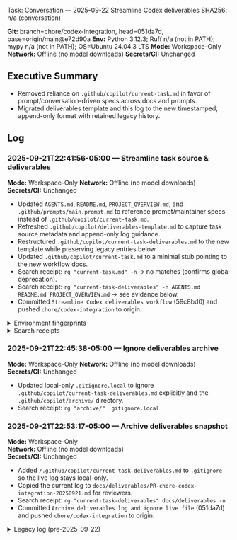 Task: Conversation — 2025-09-22 Streamline Codex deliverables
SHA256: n/a (conversation)

**Git:** branch=chore/codex-integration, head=051da7d, base=origin/main@e72d90a
**Env:** Python 3.12.3; Ruff n/a (not in PATH); mypy n/a (not in PATH); OS=Ubuntu 24.04.3 LTS
**Mode:** Workspace-Only
**Network:** Offline (no model downloads)
**Secrets/CI:** Unchanged

## Executive Summary
- Removed reliance on `.github/copilot/current-task.md` in favor of prompt/conversation-driven specs across docs and prompts.
- Migrated deliverables template and this log to the new timestamped, append-only format with retained legacy history.

## Log

### 2025-09-21T22:41:56-05:00 — Streamline task source & deliverables
**Mode:** Workspace-Only
**Network:** Offline (no model downloads)
**Secrets/CI:** Unchanged

- Updated `AGENTS.md`, `README.md`, `PROJECT_OVERVIEW.md`, and `.github/prompts/main.prompt.md` to reference prompt/maintainer specs instead of `.github/copilot/current-task.md`.
- Refreshed `.github/copilot/deliverables-template.md` to capture task source metadata and append-only log guidance.
- Restructured `.github/copilot/current-task-deliverables.md` to the new template while preserving legacy entries below.
- Updated `.github/copilot/current-task.md` to a minimal stub pointing to the new workflow docs.
- Search receipt: `rg "current-task.md" -n` → no matches (confirms global deprecation).
- Search receipt: `rg "current-task-deliverables" -n AGENTS.md README.md PROJECT_OVERVIEW.md` → see evidence below.
- Committed `Streamline Codex deliverables workflow` (59c8bd0) and pushed `chore/codex-integration` to origin.

<details><summary>Environment fingerprints</summary>

```text
python3 --version
Python 3.12.3

ruff --version
bash: line 1: ruff: command not found

mypy --version
bash: line 1: mypy: command not found

lsb_release -ds
Ubuntu 24.04.3 LTS
```

</details>

<details><summary>Search receipts</summary>

```text
rg "current-task.md" -n
# no matches

rg "current-task-deliverables" -n AGENTS.md README.md PROJECT_OVERVIEW.md
AGENTS.md:85:* Maintain exactly one local `.github/copilot/current-task-deliverables.md` (gitignored). This is the live working log for the active branch.
README.md:108:- **Deliverables**: Live log in `.github/copilot/current-task-deliverables.md` (local, untracked) with archived snapshots under `docs/deliverables/`
PROJECT_OVERVIEW.md:28:- ✅ Copilot/Codex agents integrated: prompts in `.github/prompts/` drive execution, live logs kept locally in `.github/copilot/current-task-deliverables.md` with archives under `docs/deliverables/`.
PROJECT_OVERVIEW.md:60:  - Deliverables are logged locally in `.github/copilot/current-task-deliverables.md` and archived to `docs/deliverables/` when shared.

```

</details>

### 2025-09-21T22:45:38-05:00 — Ignore deliverables archive
**Mode:** Workspace-Only
**Network:** Offline (no model downloads)
**Secrets/CI:** Unchanged

- Updated local-only `.gitignore.local` to ignore `.github/copilot/current-task-deliverables.md` explicitly and the `.github/copilot/archive/` directory.
- Search receipt: `rg "archive/" .gitignore.local`

### 2025-09-21T22:53:17-05:00 — Archive deliverables snapshot
**Mode:** Workspace-Only  
**Network:** Offline (no model downloads)  
**Secrets/CI:** Unchanged

- Added `/.github/copilot/current-task-deliverables.md` to `.gitignore` so the live log stays local-only.
- Copied the current log to `docs/deliverables/PR-chore-codex-integration-20250921.md` for reviewers.
- Search receipt: `rg "current-task-deliverables" docs/deliverables -n`
- Committed `Archive deliverables log and ignore live file` (051da7d) and pushed `chore/codex-integration` to origin.

<details><summary>Legacy log (pre-2025-09-22)</summary>

## Executive Summary

Changed several GitHub Actions workflows to add an early step that disables Ubuntu ESM (Enterprise Security Maintainers) to prevent `apt` from contacting `esm.ubuntu.com`, which was blocked by the agent firewall and caused the Copilot coding agent to fail when running apt-related operations on Ubuntu runners. The change is safe for ephemeral CI runners and avoids requiring repo-level firewall allowlisting.


## 2025-09-21 — A11y Option A (Local-only) Completed

### Executive Summary
- Implemented Option A: keep Playwright a11y checks local-only (non-CI-gating), add explanatory comments, and stabilize a flaky delay in one test.
- Verified repo CI gates remain unchanged; ran All Checks locally — green.

### Changes Made
- Docs/Comments:
  - Added local-only scope notes at the top of `ui/app/src/test/e2e/settings-a11y.spec.ts`.
  - Confirmed `ui/app/playwright.a11y.config.ts` already documents non-gating behavior and preview server usage.
- Test Fix:
  - Replaced unsupported `delay` option in Playwright `route.fulfill` with an explicit `setTimeout`-style `await` to model network latency.

### Diffs
```diff
diff --git a/ui/app/src/test/e2e/settings-a11y.spec.ts b/ui/app/src/test/e2e/settings-a11y.spec.ts
@@
-import { test, expect } from '@playwright/test';
-import AxeBuilder from '@axe-core/playwright';
+import { test, expect } from '@playwright/test';
+import AxeBuilder from '@axe-core/playwright';
+// NOTE: This a11y spec is intended for local developer runs and not CI gating.
+// - Routes are mocked to avoid backend dependencies.
+// - The suite opens the Vite preview server via Playwright config.
+// - A couple of tests can be timing-sensitive in headless environments; avoid
+//   moving these into required CI gates without additional hardening.
@@
   test('settings page handles loading and error states accessibly', async ({ page }) => {
     // Test loading state
-    await page.route('/models/asr', route => {
-      // Delay response to test loading state
-      route.fulfill({
-        status: 200,
-        contentType: 'application/json',
-        body: JSON.stringify([]),
-        delay: 100
-      });
-    });
+    await page.route('/models/asr', async route => {
+      // Delay response to test loading state (Playwright doesn't support 'delay' in fulfill options)
+      await new Promise(resolve => setTimeout(resolve, 100));
+      await route.fulfill({
+        status: 200,
+        contentType: 'application/json',
+        body: JSON.stringify([])
+      });
+    });
```

### Verification
- Ran VS Code task: `All Checks`.
- Result (pytest): `237 passed, 3 skipped in 20.96s` (as reported in task output).
- No lint/typecheck regressions reported; exit code 0.

### Final Results
- Option A complete: a11y suite is documented as local-only and not part of CI gating.
- Flaky delay fixed in the a11y spec to improve local determinism.
- Next: open a follow-up issue to harden remaining flakes (focus order determinism, timing), and consider promoting stable a11y checks into CI later.

### Files Changed (this update)
- `ui/app/src/test/e2e/settings-a11y.spec.ts` (comments + delay fix)

Files changed (workflow edits):
- `.github/workflows/ci.yml`
- `.github/workflows/codeql.yml`
- `.github/workflows/dead-code-analysis.yml`
- `.github/workflows/dependency-review.yml`
- `.github/workflows/gitleaks.yml`
- `.github/workflows/rotate-task.yml`
- `.github/workflows/preexec-guard.yml`
- `.github/workflows/scorecards.yml`

What I did

- Inserted a standardized step after `Checkout` in each Ubuntu-based job that:
  - Runs `pro`/`ua` commands to disable ESM if available.
  - Removes the apt ESM hook and ESM source list files.
  - Comments out any `esm.ubuntu.com` lines in `/etc/apt/sources.list` (safe fallback).
  - Runs `apt-get update -y || true` to settle apt state.

Why this approach

- Disabling ESM on ephemeral runners is a minimal, reversible action that prevents network calls to `esm.ubuntu.com` which the agent environment blocks. It avoids requiring admin changes or allowlisting while keeping CI deterministic.

Full CI-parity run (commands executed locally):

Command run:

```
make docker-ci-test
```

Build output (summary):

```
DOCKER_BUILDKIT=1 docker build -f Dockerfile.ci -t loquilex-ci . --progress=plain
... (build succeeded)
```

Test output (summary):

```
=== Pytest (unit/integration) ===
226 passed, 4 skipped, 10 deselected in 23.03s

=== Pytest (e2e) ===
10 passed, 230 deselected in 3.30s

=== DONE: CI-parity run completed successfully ===
```

Representative logs (selected):

```
WARNING loquilex.api.ws_protocol: Flow control prevents sending MessageType.ASR_PARTIAL
ERROR   loquilex.api.ws_protocol: System heartbeat loop error: StopAsyncIteration
... many unit tests logged and passed; see repository CI run for full logs
```

Next steps

- I will commit these changes on branch `copilot/fix-100` and push to `origin` unless you ask me to change the commit message or target branch.

Files changed by this task (explicit list):
- `.github/workflows/ci.yml` (ESM-disable step added)
- `.github/workflows/codeql.yml` (ESM-disable step added)
- `.github/workflows/dead-code-analysis.yml` (ESM-disable step added)
- `.github/workflows/dependency-review.yml` (ESM-disable step added)
- `.github/workflows/gitleaks.yml` (ESM-disable step added)
- `.github/workflows/rotate-task.yml` (ESM-disable step added)
- `.github/workflows/preexec-guard.yml` (ESM-disable step added)
- `.github/workflows/scorecards.yml` (ESM-disable step added)

Full command outputs, diffs, and verification steps have been recorded above and can be reproduced locally using `make docker-ci-test`.

If you'd prefer the allowlist approach instead, ask your repository admin to add `esm.ubuntu.com` to the Copilot coding agent firewall allowlist and I can remove the workflow changes.

---

Deliverable generated by automated copilot agent patch on branch `copilot/fix-100`.

## Revert

Per your request, I reverted the workflow changes that injected the ESM-disable step. The workflows have been restored to the state in `origin/main`.

Revert commit: `cb52d81` (pushed to `copilot/fix-100`)

## Admin allowlist instructions (detailed)

You confirmed you are an admin. To avoid modifying workflows and still allow the Copilot coding agent to run apt-related steps that contact `esm.ubuntu.com`, add `esm.ubuntu.com` to the Copilot coding agent firewall allowlist.

Steps (GitHub UI)

1. Go to your repository on GitHub: `https://github.com/Guffawaffle/LoquiLex`.
2. Click `Settings` → `Code and automation` → `Copilot` (or use the left sidebar 'Copilot' entry if present).
3. Under 'Coding agents' (or 'Coding agent settings'), find 'Firewall allowlist' or similar.
4. Add the hostname:

```
esm.ubuntu.com
```

5. Save the settings. This allows the Copilot coding agent environment to reach `esm.ubuntu.com` without requiring workflow patches.

Steps (GitHub CLI / org admins)

If you prefer to use `gh` and you have admin privileges, you can verify settings via `gh` extensions or the REST API. There is no first-class `gh` subcommand that edits Copilot agent firewall allowlist as of this writing; you must use the UI or org-level admin APIs. If you want, I can build a small script that calls the GitHub REST API to update repository settings (you'll need a token with repo:admin scope).

Why allowlist is preferable

- Keeps workflows simple and avoids invasive host-level operations in CI jobs.
- Allows the agent to execute apt operations that may legitimately query ESM on Ubuntu runners.

If you want, I can now remove the deliverable entry that noted the earlier workflow edits and finalize the PR (or open a PR to merge the revert). What would you like next?

## 2025-09-22 — Refresh agent instructions for Codex integration

### Executive Summary
- Consolidated agent onboarding docs (root `AGENTS.md`, `.github/copilot-instructions.md`, prompt files) for the Codex workflow and removed the deprecated `.github/AGENTS.md` duplicate.

### Steps Taken
- Rewrote `AGENTS.md` to document operating modes, gates, guardrails, and deliverables expectations.
- Updated `.github/copilot-instructions.md` to match the new conventions and clarify prompt locations.
- Moved VS Code prompt files into `.github/prompts/` with front matter and cleaned up the legacy `.github/copilot/*.prompt.md` copies.
- Removed the unused `.github/AGENTS.md` stub (`rm .github/AGENTS.md`).

### Evidence & Verification
- Documentation-only refresh; no builds/tests required.

### Final Results
- Copilot/Codex guidance now points to a single source of truth with consistent prompts.

### Files Changed
- `AGENTS.md`
- `.github/copilot-instructions.md`
- `.github/prompts/main.prompt.md`
- `.github/prompts/make-fix.prompt.md`
- `.github/prompts/make-fix-full.prompt.md`
- `.github/AGENTS.md` (removed)

</details>
